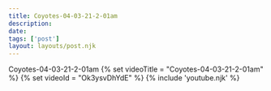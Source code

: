 ```yaml
---
title: Coyotes-04-03-21-2-01am
description:
date:
tags: ['post']
layout: layouts/post.njk
---
```


Coyotes-04-03-21-2-01am
{% set videoTitle = "Coyotes-04-03-21-2-01am" %}
{% set videoId  = "Ok3ysvDhYdE" %}
{% include 'youtube.njk' %}